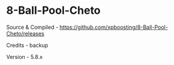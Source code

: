 # 8-Ball-Pool-Cheto

Source & Compiled - https://github.com/xpboosting/8-Ball-Pool-Cheto/releases

Credits - backup

Version - 5.8.x
